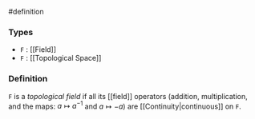 #definition
### Types
- `F` : [[Field]] 
- `F` : [[Topological Space]]
### Definition
`F` is a *topological field* if all its [[field]] operators (addition, multiplication, and the maps: $a \mapsto a^{-1}$ and $a \mapsto -a$) are [[Continuity|continuous]] on `F`.